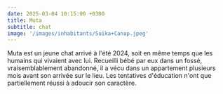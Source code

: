 ```yaml
---
date: 2025-03-04 10:15:00 +0300
title: Muta
subtitle: chat
image: '/images/inhabitants/Suika+Canap.jpeg'
---
```


Muta est un jeune chat arrivé à l'été 2024, soit en même temps que les humains qui vivaient avec lui. Recueilli bébé par eux dans un fossé, vraisemblablement abandonné, il a vécu dans un appartement plusieurs mois avant son arrivée sur le lieu. Les tentatives d'éducation n'ont que partiellement réussi à adoucir son caractère.